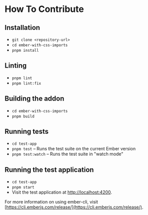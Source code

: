 # How To Contribute

## Installation

* `git clone <repository-url>`
* `cd ember-with-css-imports`
* `pnpm install`

## Linting

* `pnpm lint`
* `pnpm lint:fix`

## Building the addon

* `cd ember-with-css-imports`
* `pnpm build`

## Running tests

* `cd test-app`
* `pnpm test` – Runs the test suite on the current Ember version
* `pnpm test:watch` – Runs the test suite in "watch mode"

## Running the test application

* `cd test-app`
* `pnpm start`
* Visit the test application at [http://localhost:4200](http://localhost:4200).

For more information on using ember-cli, visit [https://cli.emberjs.com/release/](https://cli.emberjs.com/release/).
